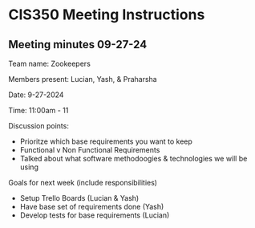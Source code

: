 # CIS350 Meeting Instructions


## Meeting minutes 09-27-24

Team name: Zookeepers

Members present: Lucian, Yash, & Praharsha

Date: 9-27-2024

Time: 11:00am - 11

Discussion points: 

* Prioritze which base requirements you want to keep
* Functional v Non Functional Requirements
* Talked about what software methodoogies & technologies we will be using 

Goals for next week (include responsibilities)

* Setup Trello Boards (Lucian & Yash)
* Have base set of requirements done (Yash)
* Develop tests for base requirements (Lucian) 

